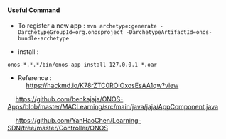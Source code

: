 #### Useful Command
* To register a new app : `mvn archetype:generate -DarchetypeGroupId=org.onosproject -DarchetypeArtifactId=onos-bundle-archetype`

* install : 
```
onos-*.*.*/bin/onos-app install 127.0.0.1 *.oar
```
* Reference : <br />
&emsp; https://hackmd.io/K78rZTC0ROiOxosEsAA1qw?view<br />

&emsp; https://github.com/benkajaja/ONOS-Apps/blob/master/MACLearning/src/main/java/jaja/AppComponent.java<br />

&emsp; https://github.com/YanHaoChen/Learning-SDN/tree/master/Controller/ONOS<br />
